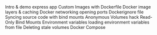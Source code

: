  Intro & demo express app
Custom Images with Dockerfile
Docker image layers & caching
Docker networking opening ports
Dockerignore file
Syncing source code with bind mounts
Anonymous Volumes hack
Read-Only Bind Mounts
Environment variables
loading environment variables from file
Deleting stale volumes
Docker Compose

